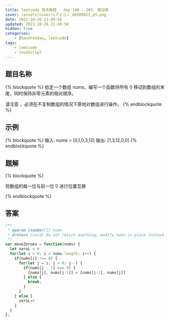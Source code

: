 ```yaml
---
title: leetcode 百天解题 - day 100 - 283. 移动零
cover: /assets/cover/◇アイコン_80589921_p5.png
date: 2022-10-26 21:49:58
updated: 2022-10-26 21:49:58
hidden: true
categories:
    - [handredday, leetcode]
tags:
    - leetcode
    - JavaScript
---
```


## 题目名称

{% blockquote %}
给定一个数组 nums，编写一个函数将所有 0 移动到数组的末尾，同时保持非零元素的相对顺序。

请注意 ，必须在不复制数组的情况下原地对数组进行操作。
{% endblockquote %}

## 示例

{% blockquote %}
输入: nums = [0,1,0,3,12]
输出: [1,3,12,0,0]
{% endblockquote %}


## 题解


{% blockquote %}

将数组的每一位与前一位 0 进行位置互换

{% endblockquote %}

## 答案

~~~js
/**
 * @param {number[]} nums
 * @return {void} Do not return anything, modify nums in-place instead.
 */
var moveZeroes = function(nums) {
  let zeroL = 0
  for(let i = 0; i < nums.length; i++) {
    if(nums[i] !== 0) {
      for(let j = i; j > 0; j--) {
        if(nums[j - 1] === 0) {
          [nums[j], nums[j-1]] = [nums[j-1], nums[j]]
        } else {
          break;
        }
      }
    } else {
      zeroL++
    }
  }
};
~~~
